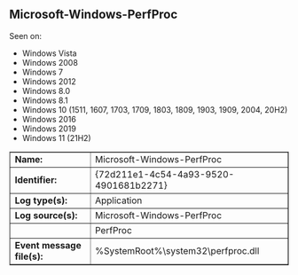 ## Microsoft-Windows-PerfProc

Seen on:
* Windows Vista
* Windows 2008
* Windows 7
* Windows 2012
* Windows 8.0
* Windows 8.1
* Windows 10 (1511, 1607, 1703, 1709, 1803, 1809, 1903, 1909, 2004, 20H2)
* Windows 2016
* Windows 2019
* Windows 11 (21H2)

<table border="1" class="docutils">
  <tbody>
    <tr>
      <td><b>Name:</b></td>
      <td>Microsoft-Windows-PerfProc</td>
    </tr>
    <tr>
      <td><b>Identifier:</b></td>
      <td>{72d211e1-4c54-4a93-9520-4901681b2271}</td>
    </tr>
    <tr>
      <td><b>Log type(s):</b></td>
      <td>Application</td>
    </tr>
    <tr>
      <td><b>Log source(s):</b></td>
      <td>Microsoft-Windows-PerfProc</td>
    </tr>
    <tr>
      <td>&nbsp;</td>
      <td>PerfProc</td>
    </tr>
    <tr>
      <td><b>Event message file(s):</b></td>
      <td>%SystemRoot%\system32\perfproc.dll</td>
    </tr>
  </tbody>
</table>

&nbsp;

